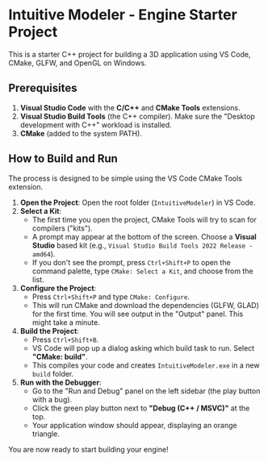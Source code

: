 # Intuitive Modeler - Engine Starter Project

This is a starter C++ project for building a 3D application using VS Code, CMake, GLFW, and OpenGL on Windows.

## Prerequisites

1.  **Visual Studio Code** with the **C/C++** and **CMake Tools** extensions.
2.  **Visual Studio Build Tools** (the C++ compiler). Make sure the "Desktop development with C++" workload is installed.
3.  **CMake** (added to the system PATH).

## How to Build and Run

The process is designed to be simple using the VS Code CMake Tools extension.

1.  **Open the Project**: Open the root folder (`IntuitiveModeler`) in VS Code.
2.  **Select a Kit**:
    * The first time you open the project, CMake Tools will try to scan for compilers ("kits").
    * A prompt may appear at the bottom of the screen. Choose a **Visual Studio** based kit (e.g., `Visual Studio Build Tools 2022 Release - amd64`).
    * If you don't see the prompt, press `Ctrl+Shift+P` to open the command palette, type `CMake: Select a Kit`, and choose from the list.
3.  **Configure the Project**:
    * Press `Ctrl+Shift+P` and type `CMake: Configure`.
    * This will run CMake and download the dependencies (GLFW, GLAD) for the first time. You will see output in the "Output" panel. This might take a minute.
4.  **Build the Project**:
    * Press `Ctrl+Shift+B`.
    * VS Code will pop up a dialog asking which build task to run. Select **"CMake: build"**.
    * This compiles your code and creates `IntuitiveModeler.exe` in a new `build` folder.
5.  **Run with the Debugger**:
    * Go to the "Run and Debug" panel on the left sidebar (the play button with a bug).
    * Click the green play button next to **"Debug (C++ / MSVC)"** at the top.
    * Your application window should appear, displaying an orange triangle.

You are now ready to start building your engine!
